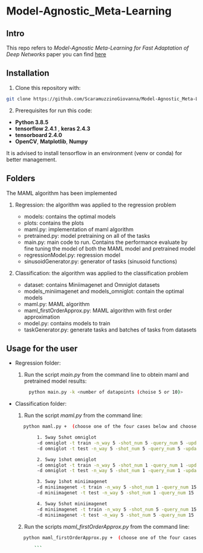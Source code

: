 # Model-Agnostic_Meta-Learning

## Intro

This repo refers to _Model-Agnostic Meta-Learning for Fast Adaptation of Deep Networks_ paper you can find [here](https://arxiv.org/pdf/1703.03400.pdf)

## Installation

1. Clone this repository with:
```sh
git clone https://github.com/ScaramuzzinoGiovanna/Model-Agnostic_Meta-Learning.git
```
2. Prerequisites for run this code:

- __Python 3.8.5__
- __tensorflow 2.4.1__ , __keras 2.4.3__
- __tensorboard 2.4.0__
- __OpenCV__, __Matplotlib__, __Numpy__

It is advised to install tensorflow in an environment (venv or conda) for better management.

## Folders
The MAML algorithm has been implemented

1. Regression: the algorithm was applied to the regression problem
    - models: contains the optimal models
    - plots: contains the plots
    - maml.py: implementation of maml algorithm
    - pretrained.py: model pretraining on all of the tasks
    - main.py: main code to run. Contains the performance evaluate by fine tuning the model of both the MAML model and pretrained model
    - regressionModel.py: regression model
    - sinusoidGenerator.py: generator of tasks (sinusoid functions)

2. Classification: the algorithm was applied to the classification problem
    - dataset: contains Miniimagenet and Omniglot datasets
    - models_miniimagenet and models_omniglot: contain the optimal models
    - maml.py: MAML algorithm
    - maml_firstOrderApprox.py: MAML algorithm with first order approximation
    - model.py: contains models to train
    - taskGenerator.py: generate tasks and batches of tasks from datasets

## Usage for the user

- Regression folder:

  1. Run the script _main.py_ from the command line to obtein maml and pretrained model results:
   ```sh
        python main.py -k <number of datapoints (choise 5 or 10)> 

    ```
- Classification folder:  
   1. Run the script _maml.py_ from the command line:
     ```sh
        python maml.py +  (choose one of the four cases below and choose whether to perform train or test)

             1. 5way 5shot omniglot
             -d omniglot -t train -n_way 5 -shot_num 5 -query_num 5 -update_steps_train 1 -update_steps_test 3 -lr 0.4 -meta_batch_size 32 -model_name OmniglotConvModel
             -d omniglot -t test -n_way 5 -shot_num 5 -query_num 5 -update_steps_train 1 -update_steps_test 3 -lr 0.4 -meta_batch_size 32 -model_name OmniglotConvModel

             2. 5way 1shot omniglot
             -d omniglot -t train -n_way 5 -shot_num 1 -query_num 1 -update_steps_train 1 -update_steps_test 3 -lr 0.4 -meta_batch_size 32 -model_name OmniglotConvModel
             -d omniglot -t test -n_way 5 -shot_num 1 -query_num 1 -update_steps_train 1 -update_steps_test 3 -lr 0.4 -meta_batch_size 32 -model_name OmniglotConvModel

             3. 5way 1shot miniimagenet
             -d miniimagenet -t train -n_way 5 -shot_num 1 -query_num 15 -update_steps_train 5 -update_steps_test 10 -lr 0.01 -meta_batch_size 4 -model_name MiniimagenetConvModel
             -d miniimagenet -t test -n_way 5 -shot_num 1 -query_num 15 -update_steps_train 5 -update_steps_test 10 -lr 0.01 -meta_batch_size 4 -model_name MiniimagenetConvModel

             4. 5way 5shot miniimagenet
             -d miniimagenet -t train -n_way 5 -shot_num 5 -query_num 15 -update_steps_train 5 -update_steps_test 10 -lr 0.01 -meta_batch_size 2 -model_name MiniimagenetConvModel
             -d miniimagenet -t test -n_way 5 -shot_num 5 -query_num 15 -update_steps_train 5 -update_steps_test 10 -lr 0.01 -meta_batch_size 2 -model_name MiniimagenetConvModel
  ```

   2. Run the scripts _maml_firstOrderApprox.py_ from the command line:
     ```sh
        python maml_firstOrderApprox.py +  (choose one of the four cases above and choose whether to perform train or test)

            ```